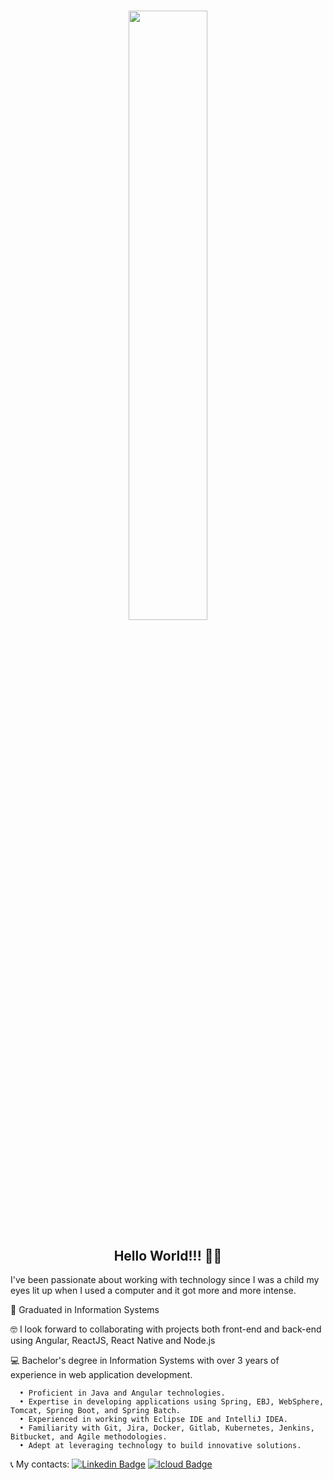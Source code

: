 <h1 align="center">
  <img  height="" width="50%" src="https://media.giphy.com/media/13UZisxBxkjPwI/giphy-downsized.gif">
</h1>

<h2 align="center">Hello World!!! 👋😄</h2>


I've been passionate about working with technology since I was a child my eyes lit up when I used a computer and it got more and more intense.<br>

🚀   Graduated in Information Systems<br>

🤓   I look forward to collaborating with projects both front-end and back-end using Angular, ReactJS, React Native and Node.js<br>

💻   Bachelor's degree in Information Systems with over 3 years of experience in web application development.<br>

      • Proficient in Java and Angular technologies.
      • Expertise in developing applications using Spring, EBJ, WebSphere, Tomcat, Spring Boot, and Spring Batch.
      • Experienced in working with Eclipse IDE and IntelliJ IDEA.
      • Familiarity with Git, Jira, Docker, Gitlab, Kubernetes, Jenkins, Bitbucket, and Agile methodologies.
      • Adept at leveraging technology to build innovative solutions.

📞   My contacts: [![Linkedin Badge](https://img.shields.io/badge/-Jo%C3%A3o%20Henrique-blue?style=flat-square&logo=Linkedin&logoColor=white&link=https://www.linkedin.com/in/iamjoaohenrique/)](https://www.linkedin.com/in/iamjoaohenrique/) [![Icloud Badge](https://img.shields.io/badge/-joaohs50@gmail.com-c14438?style=flat-square&logo=Icloud&logoColor=white&link=mailto:joaohs50@gmail.com)](mailto:joaohs50@gmail.com)

<!--
**iamjoaohenrique/iamjoaohenrique** is a ✨ _special_ ✨ repository because its `README.md` (this file) appears on your GitHub profile.
